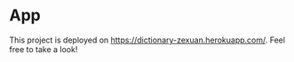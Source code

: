 # App

This project is deployed on https://dictionary-zexuan.herokuapp.com/. Feel free to take a look!
